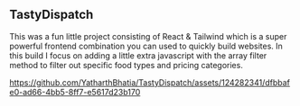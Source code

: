 <h2>TastyDispatch</h2>

This was a fun little project consisting of React & Tailwind which is a super powerful frontend combination you can used to quickly build websites. In this build I focus on adding a little extra javascript with the array filter method to filter out specific food types and pricing categories.



https://github.com/YatharthBhatia/TastyDispatch/assets/124282341/dfbbafe0-ad66-4bb5-8ff7-e5617d23b170

